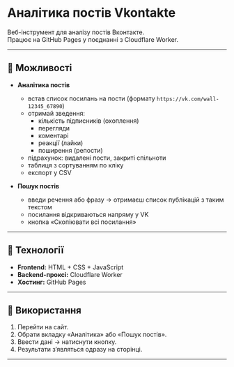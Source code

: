 # Аналітика постів Vkontakte

Веб-інструмент для аналізу постів Вконтакте.  
Працює на GitHub Pages у поєднанні з Cloudflare Worker.

---

## 🔹 Можливості

- **Аналітика постів**  
  - встав список посилань на пости (формату `https://vk.com/wall-12345_67890`)  
  - отримай зведення:  
    - кількість підписників (охоплення)  
    - перегляди  
    - коментарі  
    - реакції (лайки)  
    - поширення (репости)  
  - підрахунок: видалені пости, закриті спільноти  
  - таблиця з сортуванням по кліку  
  - експорт у CSV  

- **Пошук постів**  
  - введи речення або фразу → отримаєш список публікацій з таким текстом  
  - посилання відкриваються напряму у VK  
  - кнопка «Скопіювати всі посилання»  

---

## 🔹 Технології

- **Frontend:** HTML + CSS + JavaScript  
- **Backend-проксі:** Cloudflare Worker 
- **Хостинг:** GitHub Pages  

---

## 🔹 Використання

1. Перейти на сайт.  
2. Обрати вкладку «Аналітика» або «Пошук постів».  
3. Ввести дані → натиснути кнопку.  
4. Результати з’являться одразу на сторінці.  

--- 